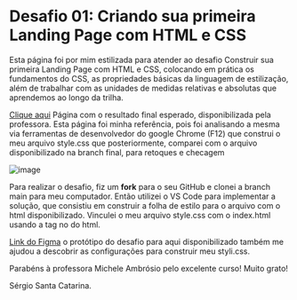 # Desafio 01: Criando sua primeira Landing Page com HTML e CSS

Esta página foi por mim estilizada para atender ao desafio Construir sua primeira Landing Page com HTML e CSS, colocando em prática os fundamentos do CSS,
as propriedades básicas da linguagem de estilização, além de trabalhar com as unidades de medidas relativas e absolutas que aprendemos ao longo da trilha.

[Clique aqui](https://micheleambrosio.github.io/dio-trilha-css-desafio-01/) Página com o resultado final esperado, disponibilizada pela professora.
Esta página foi minha referência, pois foi analisando a mesma via ferramentas de desenvolvedor do google Chrome (F12) que construi o meu arquivo
style.css que posteriormente, comparei com o arquivo disponibilizado na branch final, para retoques e checagem

![image](https://user-images.githubusercontent.com/55519539/183538055-6cce606c-7d1d-4d15-a4be-ffeb5b37c956.png)

Para realizar o desafio, fiz um **fork** para o seu GitHub e clonei a branch main para meu computador. Então utilizei o VS Code para implementar
a solução, que consistiu em construir a folha de estilo para o arquivo com o html disponibilizado. Vinculei o meu arquivo style.css com o index.html
usando a tag <link> no <head> do html.

[Link do Figma](https://www.figma.com/file/3PiokoJj9IhGDnNiWAJbz7/DIO---Desafio-01?node-id=2%3A6) o protótipo do desafio para aqui disponibilizado
também me ajudou a descobrir as configurações para construir meu styli.css.

Parabéns à professora Michele Ambrósio pelo excelente curso! Muito grato!

Sérgio Santa Catarina.
